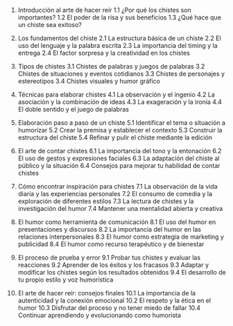 1. Introducción al arte de hacer reír
   1.1 ¿Por qué los chistes son importantes?
   1.2 El poder de la risa y sus beneficios
   1.3 ¿Qué hace que un chiste sea exitoso?

2. Los fundamentos del chiste
   2.1 La estructura básica de un chiste
   2.2 El uso del lenguaje y la palabra escrita
   2.3 La importancia del timing y la entrega
   2.4 El factor sorpresa y la creatividad en los chistes

3. Tipos de chistes
   3.1 Chistes de palabras y juegos de palabras
   3.2 Chistes de situaciones y eventos cotidianos
   3.3 Chistes de personajes y estereotipos
   3.4 Chistes visuales y humor gráfico

4. Técnicas para elaborar chistes
   4.1 La observación y el ingenio
   4.2 La asociación y la combinación de ideas
   4.3 La exageración y la ironía
   4.4 El doble sentido y el juego de palabras

5. Elaboración paso a paso de un chiste
   5.1 Identificar el tema o situación a humorizar
   5.2 Crear la premisa y establecer el contexto
   5.3 Construir la estructura del chiste
   5.4 Refinar y pulir el chiste mediante la edición

6. El arte de contar chistes
   6.1 La importancia del tono y la entonación
   6.2 El uso de gestos y expresiones faciales
   6.3 La adaptación del chiste al público y la situación
   6.4 Consejos para mejorar tu habilidad de contar chistes

7. Cómo encontrar inspiración para chistes
   7.1 La observación de la vida diaria y las experiencias personales
   7.2 El consumo de comedia y la exploración de diferentes estilos
   7.3 La lectura de chistes y la investigación del humor
   7.4 Mantener una mentalidad abierta y creativa

8. El humor como herramienta de comunicación
   8.1 El uso del humor en presentaciones y discursos
   8.2 La importancia del humor en las relaciones interpersonales
   8.3 El humor como estrategia de marketing y publicidad
   8.4 El humor como recurso terapéutico y de bienestar

9. El proceso de prueba y error
   9.1 Probar tus chistes y evaluar las reacciones
   9.2 Aprender de los éxitos y los fracasos
   9.3 Adaptar y modificar los chistes según los resultados obtenidos
   9.4 El desarrollo de tu propio estilo y voz humorística

10. El arte de hacer reír: consejos finales
    10.1 La importancia de la autenticidad y la conexión emocional
    10.2 El respeto y la ética en el humor
    10.3 Disfrutar del proceso y no tener miedo de fallar
    10.4 Continuar aprendiendo y evolucionando como humorista
